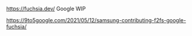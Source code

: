 https://fuchsia.dev/ Google WIP

https://9to5google.com/2021/05/12/samsung-contributing-f2fs-google-fuchsia/